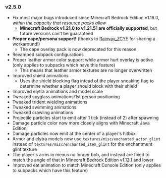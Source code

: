 ### v2.5.0

- Fix most major bugs introduced since Minecraft Bedrock Edition v1.19.0, *within the capacity that resource packs allow*
    - **Minecraft Bedrock v1.21.0 to v1.21.51 are officially supported**, but future versions can't be guaranteed
- **Proper cape/persona support!** (thanks to [Rainvay_ZCYF](https://mcpedl.com/user/zouchenyunfei/) for sharing a workaround!)
    - The cape overlay pack is now deprecated for this reason
- Revamped subpack configurations
- Proper leather armor color support while armor hurt overlay is active (only applies to subpacks which have this feature)
    - This means that leather armor textures are no longer overwritten
- Improved shield animations
    - Uses the shield blocking flag intead of the player sneaking flag to determine whether a player should block with their shield
- Improved elytra animations and model scale
- Tweaked spyglass animations/1st person positioning
- Tweaked trident wielding animations
- Tweaked swimming animations
- Tweaked crawling animations
- Projectile particles start to emit after 1 tick (instead of 2) after spawning
- Damage particle color now more closely aligns with Minecraft Java Edition
- Damage particles now emit at the center of a player's hitbox
- Armor and elytra models now use `textures/misc/enchanted_actor_glint` instead of `textures/misc/enchanted_item_glint` for the enchantment glint texture
- The player's arms in menus no longer bob, and instead are fixed to match the angle of that in Minecraft Bedrock Edition v1.12.1 and lower
- Improved eat animation to match Minecraft Console Edition (only applies to subpacks which have this feature)